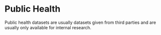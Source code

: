 # Public Health

Public health datasets are usually datasets given from third parties and are usually only available for internal research.
